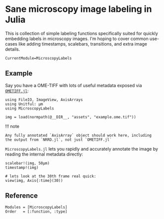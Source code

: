 # Sane microscopy image labeling in Julia

This is collection of simple labeling functions specifically suited for quickly
embedding labels in microscopy images. I'm hoping to cover common use-cases like
adding timestamps, scalebars, transitions, and extra image details.

```@meta
CurrentModule=MicroscopyLabels
```

## Example

Say you have a OME-TIFF with lots of useful metadata exposed via
[`OMETIFF.jl`](https://github.com/tlnagy/OMETIFF.jl):



```@example ex1
using FileIO, ImageView, AxisArrays
using Unitful: μm
using MicroscopyLabels

img = load(normpath(@__DIR__, "assets", "example.ome.tif"))
```

!!! note

    Any fully annotated `AxisArray` object should work here, including 
    the output from `NRRD.jl`, not just `OMETIFF.jl`

`MicroscopyLabels.jl` lets you rapidly and accurately annotate the image by
reading the internal metadata directly:

```@example ex1
scalebar!(img, 50μm)
timestamp!(img)

# lets look at the 30th frame real quick:
view(img, Axis{:time}(30))
```

## Reference

```@autodocs
Modules = [MicroscopyLabels]
Order   = [:function, :type]
```